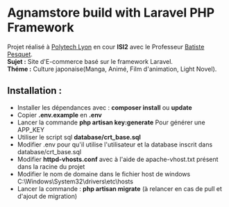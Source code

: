 # Agnamstore build with Laravel PHP Framework

Projet réalisé à [Polytech Lyon](http://polytech.univ-lyon1.fr/) en cour **ISI2** avec le Professeur [Batiste Pesquet](http://bpesquet.fr/).  
**Sujet :** Site d'E-commerce basé sur le framework Laravel.  
**Théme :** Culture japonaise(Manga, Animé, Film d'animation, Light Novel).  

## Installation :
 - Installer les dépendances avec : **composer install** ou **update**
 - Copier **.env.example** en **.env**
 - Lancer la commande **php artisan key:generate** Pour générer une APP_KEY
 - Utiliser le script sql  **database/crt_base.sql**
 - Modifier .env pour qu'il utilise l'utilisateur et la database inscrit dans  database/crt_base.sql
 - Modifier **httpd-vhosts.conf** avec à l'aide de apache-vhost.txt présent dans la racine du projet
 - Modifier le nom de domaine dans le fichier host de windows C:\Windows\System32\drivers\etc\hosts
 - Lancer la commande  : **php artisan migrate** (à relancer en cas de pull et d'ajout de migration)
